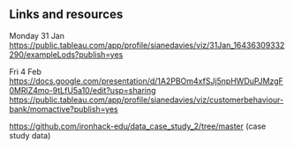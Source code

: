 ## Links and resources 

Monday 31 Jan 
https://public.tableau.com/app/profile/sianedavies/viz/31Jan_16436309332290/exampleLods?publish=yes 

Fri 4 Feb 
https://docs.google.com/presentation/d/1A2PBOm4xfSJj5npHWDuPJMzgF0MRlZ4mo-9tLfU5a10/edit?usp=sharing
https://public.tableau.com/app/profile/sianedavies/viz/customerbehaviour-bank/momactive?publish=yes


https://github.com/ironhack-edu/data_case_study_2/tree/master (case study data) 
